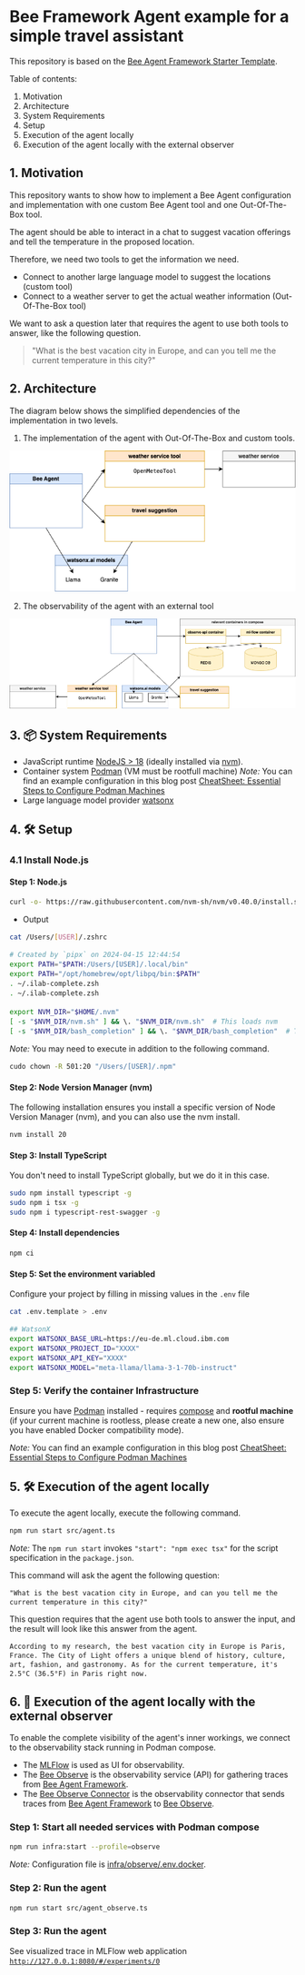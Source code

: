 # Bee Framework Agent example for a simple travel assistant

This repository is based on the [Bee Agent Framework Starter Template](https://github.com/i-am-bee/bee-agent-framework).

Table of contents:

1. Motivation
2. Architecture
3. System Requirements
4. Setup
5. Execution of the agent locally
6. Execution of the agent locally with the external observer

## 1. Motivation

This repository wants to show how to implement a Bee Agent configuration and implementation with one custom Bee Agent tool and one Out-Of-The-Box tool.

The agent should be able to interact in a chat to suggest vacation offerings and tell the temperature in the proposed location.

Therefore, we need two tools to get the information we need.

* Connect to another large language model to suggest the locations (custom tool)
* Connect to a weather server to get the actual weather information (Out-Of-The-Box tool)

We want to ask a question later that requires the agent to use both tools to answer, like the following question.

> "What is the best vacation city in Europe, and can you tell me the current temperature in this city?"


## 2. Architecture

The diagram below shows the simplified dependencies of the implementation in two levels.

1. The implementation of the agent with Out-Of-The-Box and custom tools.

![](/agents/beeframework/watsonx-simple-travel-agent/images/architectue.drawio.png)

2. The observability of the agent with an external tool

![](/agents/beeframework/watsonx-simple-travel-agent/images/architectue-observe.drawio.png)

## 3.  📦 System Requirements

- JavaScript runtime [NodeJS > 18](https://nodejs.org/) (ideally installed via [nvm](https://github.com/nvm-sh/nvm)).
- Container system [Podman](https://podman.io/) (VM must be rootfull machine)
  _Note:_ You can find an example configuration in this blog post [CheatSheet: Essential Steps to Configure Podman Machines](https://suedbroecker.net/2024/11/08/cheetsheet-essential-steps-to-configure-podman-machines/)
- Large language model provider [watsonx](https://www.ibm.com/watsonx)

## 4. 🛠️ Setup

### 4.1 Install Node.js

#### Step 1: Node.js

```sh
curl -o- https://raw.githubusercontent.com/nvm-sh/nvm/v0.40.0/install.sh | bash
```

* Output

```sh
cat /Users/[USER]/.zshrc
```

```sh
# Created by `pipx` on 2024-04-15 12:44:54
export PATH="$PATH:/Users/[USER]/.local/bin"
export PATH="/opt/homebrew/opt/libpq/bin:$PATH"
. ~/.ilab-complete.zsh
. ~/.ilab-complete.zsh
​
export NVM_DIR="$HOME/.nvm"
[ -s "$NVM_DIR/nvm.sh" ] && \. "$NVM_DIR/nvm.sh"  # This loads nvm
[ -s "$NVM_DIR/bash_completion" ] && \. "$NVM_DIR/bash_completion"  # This loads nvm bash_completion
```

_Note:_ You may need to execute in addition to the following command.

```sh
cudo chown -R 501:20 "/Users/[USER]/.npm"
```

#### Step 2: Node Version Manager (nvm)

The following installation ensures you install a specific version of Node Version Manager (nvm), and you can also use the nvm install.

```sh
nvm install 20
```

#### Step 3: Install TypeScript

You don't need to install TypeScript globally, but we do it in this case.

```sh
sudo npm install typescript -g
sudo npm i tsx -g
sudo npm i typescript-rest-swagger -g
```

#### Step 4: Install dependencies

```sh
npm ci
```

#### Step 5: Set the environment variabled

Configure your project by filling in missing values in the `.env` file

```sh
cat .env.template > .env
```

```sh
## WatsonX
export WATSONX_BASE_URL=https://eu-de.ml.cloud.ibm.com
export WATSONX_PROJECT_ID="XXXX"
export WATSONX_API_KEY="XXXX"
export WATSONX_MODEL="meta-llama/llama-3-1-70b-instruct"
```

### Step 5: Verify the container Infrastructure

Ensure you have [Podman](https://podman.io/) installed - requires [compose](https://podman-desktop.io/docs/compose/setting-up-compose) and **rootful machine** (if your current machine is rootless, please create a new one, also ensure you have enabled Docker compatibility mode).

_Note:_ You can find an example configuration in this blog post [CheatSheet: Essential Steps to Configure Podman Machines](https://suedbroecker.net/2024/11/08/cheetsheet-essential-steps-to-configure-podman-machines/)


## 5. 🛠️ Execution of the agent locally

To execute the agent locally, execute the following command.

```sh
npm run start src/agent.ts
```

_Note:_ The `npm run start` invokes  `"start": "npm exec tsx"` for the script specification in the `package.json`.

This command will ask the agent the following question:

```text
"What is the best vacation city in Europe, and can you tell me the current temperature in this city?"
```

This question requires that the agent use both tools to answer the input, and the result will look like this answer from the agent.

```text
According to my research, the best vacation city in Europe is Paris, France. The City of Light offers a unique blend of history, culture, art, fashion, and gastronomy. As for the current temperature, it's 2.5°C (36.5°F) in Paris right now.
```

## 6. 🔎 Execution of the agent locally with the external observer

To enable the complete visibility of the agent's inner workings, we connect to the observability stack running in Podman compose.

- The [MLFlow](https://mlflow.org/) is used as UI for observability.
- The [Bee Observe](https://github.com/i-am-bee/bee-observe) is the observability service (API) for gathering traces from [Bee Agent Framework](https://github.com/i-am-bee/bee-agent-framework).
- The [Bee Observe Connector](https://github.com/i-am-bee/bee-observe-connector) is the observability connector that sends traces from [Bee Agent Framework](https://github.com/i-am-bee/bee-agent-framework) to [Bee Observe](https://github.com/i-am-bee/bee-observe).

### Step 1: Start all needed services with Podman compose

```sh
npm run infra:start --profile=observe
```

_Note:_ Configuration file is [infra/observe/.env.docker](./infra/observe/.env.docker).

### Step 2: Run the agent

```sh
npm run start src/agent_observe.ts
```

### Step 3: Run the agent

See visualized trace in MLFlow web application [`http://127.0.0.1:8080/#/experiments/0`](http://localhost:8080/#/experiments/0)